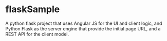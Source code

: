 # flaskSample
A python flask project that uses Angular JS for the UI and client logic, and Python Flask as the server engine that provide the initial page URL, and a REST API for the client model.
